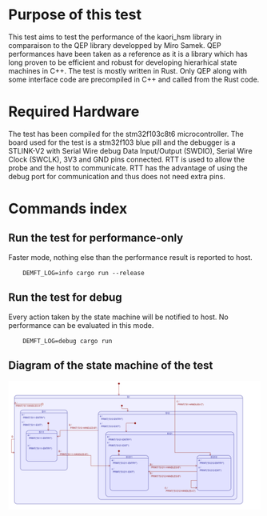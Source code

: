 # Purpose of this test 
This test aims to test the performance of the kaori_hsm library in comparaison to the QEP library developped by Miro Samek.
QEP performances have been taken as a reference as it is a library which has long proven to be efficient and robust for developing
hierarhical state machines in C++.
The test is mostly written in Rust. Only QEP along with some interface code are precompiled in C++ and called from the Rust code.

# Required Hardware
The test has been compiled for the stm32f103c8t6 microcontroller. The board used for the test is a stm32f103 blue pill and the
debugger is a STLINK-V2 with Serial Wire debug Data Input/Output (SWDIO), Serial Wire Clock (SWCLK), 3V3 and GND pins connected.
RTT is used to allow the probe and the host to communicate. RTT has the advantage of using the debug port for communication
and thus does not need extra pins.

# Commands index
## Run the test for performance-only
Faster mode, nothing else than the performance result is reported to host. 
```shell
    DEMFT_LOG=info cargo run --release
```
## Run the test for debug
Every action taken by the state machine will be notified to host. No performance can be evaluated in this mode.
```shell
    DEMFT_LOG=debug cargo run 
```

## Diagram of the state machine of the test
![intro_hsm](https://github.com/AntoineMugnier/kaori-hsm-perf-test/blob/assets/kaori-hsm-perf-test.png?raw=true)
